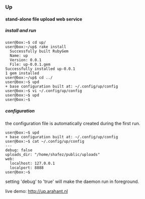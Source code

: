 ### Up

#### stand-alone file upload web service

##### install and run

```
user@box:~$ cd up/
user@box:~/up$ rake install
  Successfully built RubyGem
  Name: up
  Version: 0.0.1
  File: up-0.0.1.gem
Successfully installed up-0.0.1
1 gem installed
user@box:~/up$ cd ../
user@box:~$ upd
+ base configuration built at: ~/.config/up/config
user@box:~$ vi ~/.config/up/config
user@box:~$ upd
user@box:~$
```

##### configuration

the configuration file is automatically created during the first run.

```
user@box:~$ upd
+ base configuration built at: ~/.config/up/config
user@box:~$ cat ~/.config/up/config
---
debug: false
uploads_dir: "/home/shafez/public/uploads"
web:
  localhost: 127.0.0.1
  localport: 8888
user@box:~$
```

setting 'debug' to 'true' will make the daemon run in foreground.

live demo: http://up.arahant.nl
